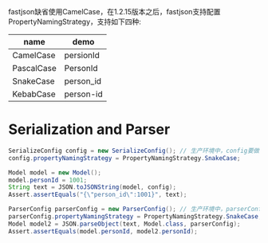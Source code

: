 fastjson缺省使用CamelCase，在1.2.15版本之后，fastjson支持配置PropertyNamingStrategy，支持如下四种:

name       | demo
-----------|-----------
CamelCase  | persionId
PascalCase | PersonId
SnakeCase  | person_id
KebabCase  | person-id

# Serialization and Parser
```java
SerializeConfig config = new SerializeConfig(); // 生产环境中，config要做singleton处理，要不然会存在性能问题
config.propertyNamingStrategy = PropertyNamingStrategy.SnakeCase;

Model model = new Model();
model.personId = 1001;
String text = JSON.toJSONString(model, config);
Assert.assertEquals("{\"person_id\":1001}", text);

ParserConfig parserConfig = new ParserConfig(); // 生产环境中，parserConfig要做singleton处理，要不然会存在性能问题
parserConfig.propertyNamingStrategy = PropertyNamingStrategy.SnakeCase;
Model model2 = JSON.parseObject(text, Model.class, parserConfig);
Assert.assertEquals(model.personId, model2.personId);
```